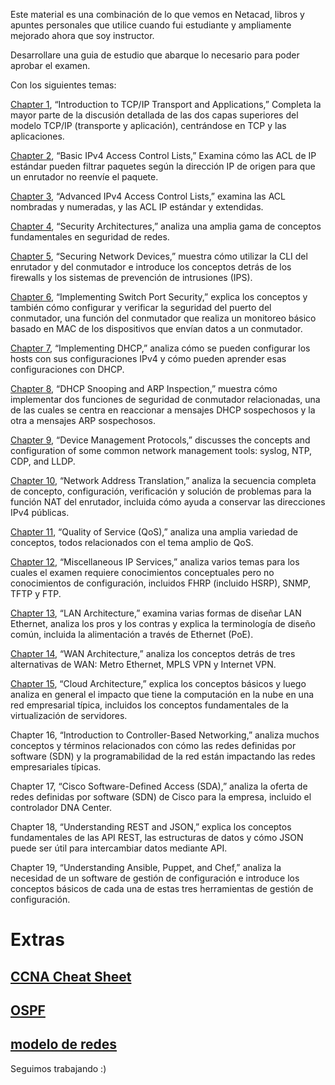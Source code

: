 Este material es una combinación de lo que vemos en Netacad, libros y apuntes personales que utilice cuando fui estudiante y ampliamente mejorado ahora que soy instructor.

Desarrollare una guia de estudio que abarque lo necesario para poder aprobar el examen.

Con los siguientes temas:

[Chapter 1](content/Charter-1.md), “Introduction to TCP/IP Transport and Applications,” Completa la mayor parte de la discusión detallada de las dos capas superiores del modelo TCP/IP (transporte y aplicación), centrándose en TCP y las aplicaciones.

[Chapter 2](content/Charter-2.md), “Basic IPv4 Access Control Lists,” Examina cómo las ACL de IP estándar pueden filtrar paquetes según la dirección IP de origen para que un enrutador no reenvíe el paquete.

[Chapter 3](content/Charter-3.md), “Advanced IPv4 Access Control Lists,” examina las ACL nombradas y numeradas, y las ACL IP estándar y extendidas.

[Chapter 4](content/Charter-4.md), “Security Architectures,” analiza una amplia gama de conceptos fundamentales en seguridad de redes.

[Chapter 5](content/Charter-5.md), “Securing Network Devices,” muestra cómo utilizar la CLI del enrutador y del conmutador e introduce los conceptos detrás de los firewalls y los sistemas de prevención de intrusiones (IPS).

[Chapter 6](content/Charter-6.md), “Implementing Switch Port Security,” explica los conceptos y también cómo configurar y verificar la seguridad del puerto del conmutador, una función del conmutador que realiza un monitoreo básico basado en MAC de los dispositivos que envían datos a un conmutador.

[Chapter 7](content/Charter-7.md), “Implementing DHCP,” analiza cómo se pueden configurar los hosts con sus configuraciones IPv4 y cómo pueden aprender esas configuraciones con DHCP. 

[Chapter 8](content/Charter-8.md), “DHCP Snooping and ARP Inspection,” muestra cómo implementar dos funciones de seguridad de conmutador relacionadas, una de las cuales se centra en reaccionar a mensajes DHCP sospechosos y la otra a mensajes ARP sospechosos.

[Chapter 9](content/Charter-9.md), “Device Management Protocols,” discusses the concepts and configuration of some common network management tools: syslog, NTP, CDP, and LLDP. 

[Chapter 10](content/Charter-10.md), “Network Address Translation,” analiza la secuencia completa de concepto, configuración, verificación y solución de problemas para la función NAT del enrutador, incluida cómo ayuda a conservar las direcciones IPv4 públicas.

[Chapter 11](content/Charter-11.md), “Quality of Service (QoS),” analiza una amplia variedad de conceptos, todos relacionados con el tema amplio de QoS.

[Chapter 12](content/Charter-12.md), “Miscellaneous IP Services,” analiza varios temas para los cuales el examen requiere conocimientos conceptuales pero no conocimientos de configuración, incluidos FHRP (incluido HSRP), SNMP, TFTP y FTP.

[Chapter 13](content/Charter-13.md), “LAN Architecture,” examina varias formas de diseñar LAN Ethernet, analiza los pros y los contras y explica la terminología de diseño común, incluida la alimentación a través de Ethernet (PoE).

[Chapter 14](content/Charter-14.md), “WAN Architecture,” analiza los conceptos detrás de tres alternativas de WAN: Metro Ethernet, MPLS VPN y Internet VPN. 

[Chapter 15](content/Charter-15.md), “Cloud Architecture,” explica los conceptos básicos y luego analiza en general el impacto que tiene la computación en la nube en una red empresarial típica, incluidos los conceptos fundamentales de la virtualización de servidores.

Chapter 16, “Introduction to Controller-Based Networking,” analiza muchos conceptos y términos relacionados con cómo las redes definidas por software (SDN) y la programabilidad de la red están impactando las redes empresariales típicas.

Chapter 17, “Cisco Software-Defined Access (SDA),” analiza la oferta de redes definidas por software (SDN) de Cisco para la empresa, incluido el controlador DNA Center.

Chapter 18, “Understanding REST and JSON,” explica los conceptos fundamentales de las API REST, las estructuras de datos y cómo JSON puede ser útil para intercambiar datos mediante API.

Chapter 19, “Understanding Ansible, Puppet, and Chef,” analiza la necesidad de un software de gestión de configuración e introduce los conceptos básicos de cada una de estas tres herramientas de gestión de configuración.

# Extras

## [CCNA Cheat Sheet](extras/CCNA_Cheat_sheet.md)
## [OSPF](extras/OSPF.md)
## [modelo de redes](extras/Networking_Model.md)

Seguimos trabajando :)